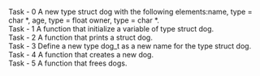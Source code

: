 Task - 0 A new type struct dog with the following elements:name, type = char *, age, type = float owner, type = char *. <br>
Task - 1 A function that initialize a variable of type struct dog. <br>
Task - 2 A function that prints a struct dog. <br>
Task - 3 Define a new type dog_t as a new name for the type struct dog.<br>
Task - 4 A function that creates a new dog. <br>
Task - 5 A function that frees dogs. <br>
